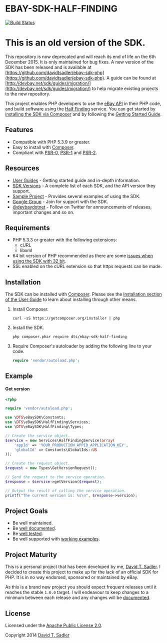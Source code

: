 # EBAY-SDK-HALF-FINDING

[![Build Status](https://travis-ci.org/davidtsadler/ebay-sdk-half-finding.svg?branch=master)](https://travis-ci.org/davidtsadler/ebay-sdk-half-finding)

# This is an old version of the SDK.

This repository is now deprecated and will reach its end of life on the 6th December 2015. It is only maintained for bug fixes. A new version of the SDK has been released and is available at [https://github.com/davidtsadler/ebay-sdk-php](https://github.com/davidtsadler/ebay-sdk-php). A guide can be found at [http://devbay.net/sdk/guides/migration/](http://devbay.net/sdk/guides/migration/) to help migrate existing projects to the new repository.

This project enables PHP developers to use the [eBay API](https://go.developer.ebay.com/developers/ebay/documentation-tools/) in their PHP code, and build software using the [Half Finding](http://developer.ebay.com/devzone/half-finding/Concepts/HalfFindingAPIGuide.html) service. You can get started by [installing the SDK via Composer](http://devbay.net/sdk/guides/installation/) and by following the [Getting Started Guide](http://devbay.net/sdk/guides/getting-started/).

## Features

  - Compatible with PHP 5.3.9 or greater.
  - Easy to install with [Composer](http://getcomposer.org/).
  - Compliant with [PSR-0](https://github.com/php-fig/fig-standards/blob/master/accepted/PSR-0.md), [PSR-1](https://github.com/php-fig/fig-standards/blob/master/accepted/PSR-1-basic-coding-standard.md) and [PSR-2](https://github.com/php-fig/fig-standards/blob/master/accepted/PSR-2-coding-style-guide.md).

## Resources

  - [User Guides](http://devbay.net/sdk/guides/) - Getting started guide and in-depth information.
  - [SDK Versions](http://devbay.net/sdk/guides/versions/) - A complete list of each SDK, and the API version they support.
  - [Sample Project](https://github.com/davidtsadler/ebay-sdk-examples) - Provides several examples of using the SDK.
  - [Google Group](https://groups.google.com/forum/#!forum/ebay-sdk-php) - Join for support with the SDK.
  - [@devbaydotnet](https://twitter.com/devbaydotnet) - Follow on Twitter for announcements of releases, important changes and so on.

## Requirements

  - PHP 5.3.3 or greater with the following extensions:
      - cURL
      - libxml
  - 64 bit version of PHP recommended as there are some [issues when using the SDK with 32 bit](http://devbay.net/sdk/guides/requirements/#issues).
  - SSL enabled on the cURL extension so that https requests can be made.

## Installation

The SDK can be installed with [Composer](http://getcomposer.org/). Please see the [Installation section of the User Guide](http://devbay.net/sdk/guides/installation/) to learn about installing through other means.

  1. Install Composer.

     ```
     curl -sS https://getcomposer.org/installer | php
     ```

  1. Install the SDK.

     ```
     php composer.phar require dts/ebay-sdk-half-finding
     ```

  1. Require Composer's autoloader by adding the following line to your code.

     ```php
     require 'vendor/autoload.php';
     ```

## Example

#### Get version

```php
<?php

require 'vendor/autoload.php';

use \DTS\eBaySDK\Constants;
use \DTS\eBaySDK\HalfFinding\Services;
use \DTS\eBaySDK\HalfFinding\Types;

// Create the service object.
$service = new Services\HalfFindingService(array(
    'appId' => 'YOUR_PRODUCTION_APPID_APPLICATION_KEY',
    'globalId' => Constants\GlobalIds::US
));

// Create the request object.
$request = new Types\GetVersionRequest();

// Send the request to the service operation.
$response = $service->getVersion($request);

// Output the result of calling the service operation.
printf("The current version is: %s\n", $response->version);
```

## Project Goals

  - Be well maintained.
  - Be [well documented](http://devbay.net/sdk/guides/).
  - Be [well tested](https://github.com/davidtsadler/ebay-sdk-half-finding/tree/master/test/DTS/eBaySDK/HalfFinding).
  - Be well supported with [working examples](https://github.com/davidtsadler/ebay-sdk-examples/blob/master/half-finding/README.md).

## Project Maturity

This is a personal project that has been developed by me, [David T. Sadler](http://twitter.com/davidtsadler). I decided to create this project to make up for the lack of an official SDK for PHP. It is in no way endorsed, sponsored or maintained by eBay.

As this is a brand new project you should expect frequent releases until it reaches the stable `1.0.0` target. I will endeavour to keep changes to a minimum between each release and any changes will be [documented](https://github.com/davidtsadler/ebay-sdk-half-finding/blob/master/CHANGELOG.md).

## License

Licensed under the [Apache Public License 2.0](http://www.apache.org/licenses/LICENSE-2.0.html).

Copyright 2014 [David T. Sadler](http://twitter.com/davidtsadler)
